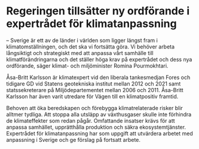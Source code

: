 # Regeringen tillsätter ny ordförande i expertrådet för klimatanpassning

– Sverige är ett av de länder i världen som ligger längst fram i klimatomställningen, och det ska vi fortsätta göra. Vi behöver arbeta långsiktigt och strategiskt med att anpassa vårt samhälle till klimatförändringarna och det ställer höga krav på expertrådet och dess nya ordförande, säger klimat- och miljöminister Romina Pourmokhtari.

Åsa-Britt Karlsson är klimatexpert vid den liberala tankesmedjan Fores och tidigare GD vid Statens geotekniska institut mellan 2012 och 2021 samt statssekreterare på Miljödepartementet mellan 2006 och 2011. Åsa-Britt Karlsson har även varit utredare för Vägen till en klimatpositiv framtid.

Behoven att öka beredskapen och förebygga klimatrelaterade risker blir alltmer tydliga. Att stoppa alla utsläpp av växthusgaser skulle inte förhindra de klimateffekter som redan pågår. Omfattande insatser krävs för att anpassa samhället, upprätthålla produktion och säkra ekosystemtjänster. Expertrådet för klimatanpassning har som uppgift att utvärdera arbetet med anpassning i Sverige och ge förslag på fortsatt arbete.

